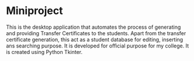 # Miniproject
This is the desktop application that automates the process of generating and providing Transfer Certificates to the students.  Apart from the transfer certificate generation, this act as a student database for editing, inserting ans searching purpose. It is developed for official purpose for my college. It is created using Python Tkinter. 
